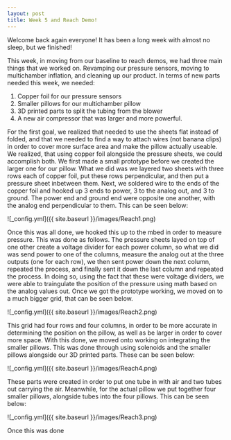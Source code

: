 ```yaml
---
layout: post
title: Week 5 and Reach Demo!
---
```


Welcome back again everyone! It has been a long week with almost no sleep, but we finished!

This week, in moving from our baseline to reach demos, we had three main things that we worked on. Revamping our pressure sensors, moving to multichamber inflation, and cleaning up our product. In terms of new parts needed this week, we needed:

1. Copper foil for our pressure sensors
2. Smaller pillows for our multichamber pillow
3. 3D printed parts to split the tubing from the blower
4. A new air compressor that was larger and more powerful.

For the first goal, we realized that needed to use the sheets flat instead of folded, and that we needed to find a way to attach wires (not banana clips) in order to cover more surface area and make the pillow actually useable. We realized, that using copper foil alongside the pressure sheets, we could accomplish both. We first made a small prototype before we created the larger one for our pillow. What we did was we layered two sheets with three rows each of copper foil, put these rows perpendicular, and then put a pressure sheet inbetween them. Next, we soldered wire to the ends of the copper foil and hooked up 3 ends to power, 3 to the analog out, and 3 to ground. The power end and ground end were opposite one another, with the analog end perpendicular to them. This can be seen below:

![_config.yml]({{ site.baseurl }}/images/Reach1.png)

Once this was all done, we hooked this up to the mbed in order to measure pressure. This was done as follows. The pressure sheets layed on top of one other create a voltage divider for each power column, so what we did was send power to one of the columns, measure the analog out at the three outputs (one for each row), we then sent power down the next column, repeated the process, and finally sent it down the last column and repeated the process. In doing so, using the fact that these were voltage dividers, we were able to traingulate the position of the pressure using math based on the analog values out. Once we got the prototype working, we moved on to a much bigger grid, that can be seen below.

![_config.yml]({{ site.baseurl }}/images/Reach2.png)

This grid had four rows and four columns, in order to be more accurate in determining the position on the pillow, as well as be larger in order to cover more space. With this done, we moved onto working on integrating the smaller pillows. This was done through using solenoids and the smaller pillows alongside our 3D printed parts. These can be seen below:

![_config.yml]({{ site.baseurl }}/images/Reach4.png)

These parts were created in order to put one tube in with air and two tubes out carrying the air. Meanwhile, for the actual pillow we put together four smaller pillows, alongside tubes into the four pillows. This can be seen below:

![_config.yml]({{ site.baseurl }}/images/Reach3.png)

Once this was done
